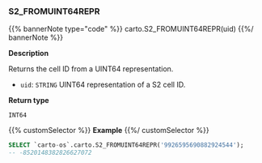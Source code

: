 ### S2_FROMUINT64REPR

{{% bannerNote type="code" %}}
carto.S2_FROMUINT64REPR(uid)
{{%/ bannerNote %}}

**Description**

Returns the cell ID from a UINT64 representation.

* `uid`: `STRING` UINT64 representation of a S2 cell ID.

**Return type**

`INT64`

{{% customSelector %}}
**Example**
{{%/ customSelector %}}

```sql
SELECT `carto-os`.carto.S2_FROMUINT64REPR('9926595690882924544');
-- -8520148382826627072
```